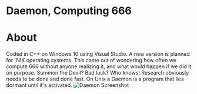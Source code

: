 # Daemon, Computing 666
# About
Coded in C++ on Windows 10 using Visual Studio.  A new version is planned for `NIX operating systems.
This came out of wondering how often we compute 666 without anyone realizing it, and what would happen if we did it on purpose. Summon the Devil? Bad luck? Who knows!  Research obviously needs to be done and done fast. On Unix a Daemon is a program that lies dormant until it's activated.
![Daemon Screenshot](https://github.com/powercrypt/Daemon/blob/master/Daemon.png)
